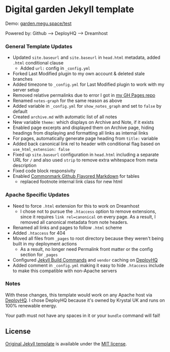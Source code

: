 # Digital garden Jekyll template
Demo: [garden.megu.space/test](https://garden.megu.space/test)

Powered by: Github --> DeployHQ --> Dreamhost

### General Template Updates
- Updated `site.baseurl` and `site.baseurl` in `head.html` metadata, added `.html` conditional clause
	- Added `url:` config in `_config.yml`
- Forked Last Modified plugin to my own account & deleted stale branches
- Added timezone to `_config.yml` for Last Modified plugin to work with my server setup
- Removed relative permalinks due to error I got in [my GH Pages repo](https://github.com/meewgumi/digital-garden-ghpages/commits/main)
- Renamed `notes-graph` for the same reason as above
- Added variable in `_config.yml` for `show_notes_graph` and set to `false` by default
- Created `archive.md` with automatic list of all notes
- New variable `theme:` which displays on Archive and Note, if it exists
- Enabled page excerpts and displayed them on Archive page, hiding headings from displaying and formatting all links as internal links
- For pages, automatically generate page heading from `title:` variable
- Added back canonical link rel to header with conditional flag based on `use_html_extension: false`
- Fixed up `site.baseurl` configuration in `head.html` including a separate URL for `/` and also used `strip` to remove extra whitespace from meta description
- Fixed code block responsivity
- Enabled [Commonmark Github Flavored Markdown](https://github.com/github/jekyll-commonmark-ghpages) for tables
	- replaced footnote internal link class for new html

### Apache Specific Updates
- Need to force `.html` extension for this to work on Dreamhost
  - I chose not to pursue the `.htaccess` option to remove extensions, since it requires `link rel=canonical` on every page. As a result, I removed all canonical metadata from note headers.
- Renamed all links and pages to follow `.html` scheme
- Added `.htaccess` for 404
- Moved all files from `_pages` to root directory because they weren't being built in my deployment actions
	- As a result, no longer need Permalink front matter or the config section for `_pages`
- Configured [Jekyll Build Commands](https://www.deployhq.com/guides/jekyll) and `vendor` caching on [DeployHQ](https://www.deployhq.com/r/nx7qct)
- Added comment in `_config.yml` making it easy to hide `.htaccess` include to make this compatible with non-Apache servers

### Notes
With these changes, this template would work on any Apache host via [DeployHQ](https://www.deployhq.com/r/nx7qct). I chose DeployHQ because it's owned by Krystal UK and runs on 100% renewable energy.

Your path must not have any spaces in it or your `bundle` command will fail!

## License
[Original Jekyll template](https://github.com/maximevaillancourt/digital-garden-jekyll-template) is available under the [MIT license](LICENSE.md).
